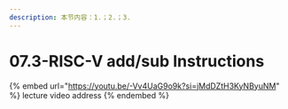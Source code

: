 ```yaml
---
description: 本节内容：1.；2.；3.
---
```


# 07.3-RISC-V add/sub Instructions

{% embed url="https://youtu.be/-Vv4UaG9o9k?si=jMdDZtH3KyNByuNM" %}
lecture video address
{% endembed %}
